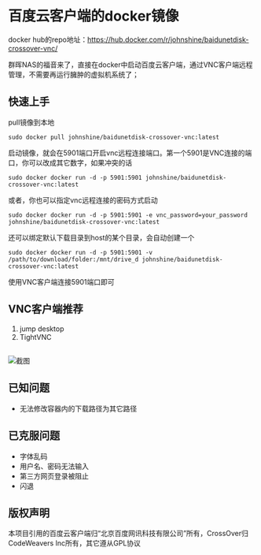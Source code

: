 # 百度云客户端的docker镜像

docker hub的repo地址：https://hub.docker.com/r/johnshine/baidunetdisk-crossover-vnc/

群晖NAS的福音来了，直接在docker中启动百度云客户端，通过VNC客户端远程管理，不需要再运行臃肿的虚拟机系统了；

## 快速上手

pull镜像到本地

`sudo docker pull johnshine/baidunetdisk-crossover-vnc:latest`

启动镜像，就会在5901端口开启vnc远程连接端口。第一个5901是VNC连接的端口，你可以改成其它数字，如果冲突的话

`sudo docker docker run -d -p 5901:5901 johnshine/baidunetdisk-crossover-vnc:latest`

或者，你也可以指定vnc远程连接的密码方式启动

`sudo docker docker run -d -p 5901:5901 -e vnc_password=your_password johnshine/baidunetdisk-crossover-vnc:latest`

还可以绑定默认下载目录到host的某个目录，会自动创建一个

`sudo docker docker run -d -p 5901:5901 -v /path/to/download/folder:/mnt/drive_d johnshine/baidunetdisk-crossover-vnc:latest`

使用VNC客户端连接5901端口即可

## VNC客户端推荐

1. jump desktop
2. TightVNC

##    

![截图](https://raw.githubusercontent.com/john-shine/Docker-CodeWeavers_CrossOver-VNC/master/BaiduNetdisk/screenshot/1.png)

## 已知问题

+ 无法修改容器内的下载路径为其它路径

## 已克服问题

+ 字体乱码
+ 用户名、密码无法输入
+ 第三方网页登录被阻止
+ 闪退

## 版权声明

本项目引用的百度云客户端归“北京百度网讯科技有限公司”所有，CrossOver归CodeWeavers Inc所有，其它遵从GPL协议
